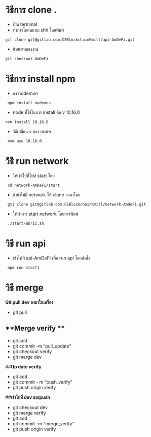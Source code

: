 # วิธีการ clone .

  - เปิด terminal
  - ทำการโคลนแบบ shh โดยพิมพ์    
  ```
  git clone git@gitlab.com:CSBlockchainKmitl/api-AmDeFi.git
  ```
  - ย้ายพาทของงาน
  ```
  git checkout AmDeFi
  ```

# วิธีการ install npm
  - ลง nodemon
```
 npm install nodemon
``` 
  - node ที่ใช่ในการ install คือ v 10.16.0
 ``` 
 nvm install 10.16.0
```
  - วิธีเปลี่ยน v ของ node
```
 nvm use 10.16.0
```

# วิธี run network
  - ให้เข้าไปที่ไฟล์ start โดย
```
 cd network-AmDeFi/start
``` 
  - ถ้ายังไม่มี network ให้ clone ลงมาโดย
```
 gti clone git@gitlab.com:CSBlockchainKmitl/network-AmDeFi.git
```
  - ให้ทำการ start network โดยการพิมพ์ 
```
 ./startFabric.sh
```
# วิธี run api
  - เข้าไปที่ api-AmDeFi เพื่อ run api โดยคำสั่ง
```
 npm run start1
``` 
# วิธี merge

**Git pull dev ลงมาในเครื่อง**
- git pull 

## **Merge verify **
- git add .
- git commit  -m “pull_update”
- git checkout verify
- git merge dev

##**Up date verify**
- git add .
- git commit - m “push_verify”
- git push origin verify

##**เข้าไปที่ dev และpush**
- git checkout dev
- git merge verify
- git add .
- git commit -m “merge_verify”
- git push origin verify